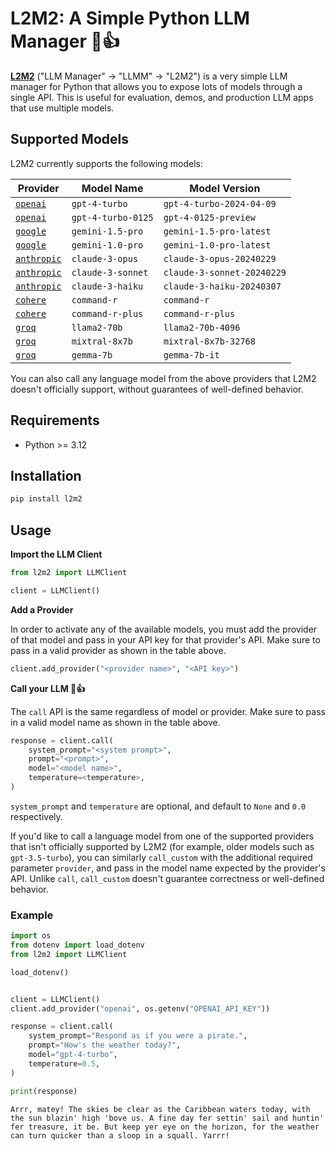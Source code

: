 # L2M2: A Simple Python LLM Manager 💬👍

**[L2M2](https://pypi.org/project/l2m2/)** ("LLM Manager" &rarr; "LLMM" &rarr; "L2M2") is a very simple LLM manager for Python that allows you to expose lots of models through a single API. This is useful for evaluation, demos, and production LLM apps that use multiple models.

## Supported Models

L2M2 currently supports the following models:

| Provider                                     | Model Name         | Model Version              |
| -------------------------------------------- | ------------------ | -------------------------- |
| [`openai`](https://openai.com/product)       | `gpt-4-turbo`      | `gpt-4-turbo-2024-04-09`   |
| [`openai`](https://openai.com/product)       | `gpt-4-turbo-0125` | `gpt-4-0125-preview`       |
| [`google`](https://ai.google.dev/)           | `gemini-1.5-pro`   | `gemini-1.5-pro-latest`    |
| [`google`](https://ai.google.dev/)           | `gemini-1.0-pro`   | `gemini-1.0-pro-latest`    |
| [`anthropic`](https://www.anthropic.com/api) | `claude-3-opus`    | `claude-3-opus-20240229`   |
| [`anthropic`](https://www.anthropic.com/api) | `claude-3-sonnet`  | `claude-3-sonnet-20240229` |
| [`anthropic`](https://www.anthropic.com/api) | `claude-3-haiku`   | `claude-3-haiku-20240307`  |
| [`cohere`](https://docs.cohere.com/)         | `command-r`        | `command-r`                |
| [`cohere`](https://docs.cohere.com/)         | `command-r-plus`   | `command-r-plus`           |
| [`groq`](https://wow.groq.com/)              | `llama2-70b`       | `llama2-70b-4096`          |
| [`groq`](https://wow.groq.com/)              | `mixtral-8x7b`     | `mixtral-8x7b-32768`       |
| [`groq`](https://wow.groq.com/)              | `gemma-7b`         | `gemma-7b-it`              |

You can also call any language model from the above providers that L2M2 doesn't officially support, without guarantees of well-defined behavior.

## Requirements

- Python >= 3.12

## Installation

```sh
pip install l2m2
```

## Usage

**Import the LLM Client**

```python
from l2m2 import LLMClient

client = LLMClient()
```

**Add a Provider**

In order to activate any of the available models, you must add the provider of that model and pass in your API key for that provider's API. Make sure to pass in a valid provider as shown in the table above.

```python
client.add_provider("<provider name>", "<API key>")
```

**Call your LLM 💬👍**

The `call` API is the same regardless of model or provider. Make sure to pass in a valid model name as shown in the table above.

```python
response = client.call(
    system_prompt="<system prompt>",
    prompt="<prompt>",
    model="<model name>",
    temperature=<temperature>,
)
```

`system_prompt` and `temperature` are optional, and default to `None` and `0.0` respectively.

If you'd like to call a language model from one of the supported providers that isn't officially supported by L2M2 (for example, older models such as `gpt-3.5-turbo`), you can similarly `call_custom` with the additional required parameter `provider`, and pass in the model name expected by the provider's API. Unlike `call`, `call_custom` doesn't guarantee correctness or well-defined behavior.

### Example

```python
import os
from dotenv import load_dotenv
from l2m2 import LLMClient

load_dotenv()


client = LLMClient()
client.add_provider("openai", os.getenv("OPENAI_API_KEY"))

response = client.call(
    system_prompt="Respond as if you were a pirate.",
    prompt="How's the weather today?",
    model="gpt-4-turbo",
    temperature=0.5,
)

print(response)
```

```
Arrr, matey! The skies be clear as the Caribbean waters today, with the sun blazin' high 'bove us. A fine day fer settin' sail and huntin' fer treasure, it be. But keep yer eye on the horizon, for the weather can turn quicker than a sloop in a squall. Yarrr!
```
